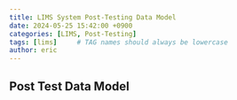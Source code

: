 ```yaml
---
title: LIMS System Post-Testing Data Model
date: 2024-05-25 15:42:00 +0900
categories: [LIMS, Post-Testing]
tags: [lims]     # TAG names should always be lowercase
author: eric
---
```


## Post Test Data Model